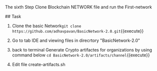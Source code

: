 The sixth Step
Clone Blockchain NETWORK file and run the First-network 

## Task

1. Clone the basic Network`git clone https://github.com/adhavpavan/BasicNetwork-2.0.git`{{execute}}

2. Go to tab IDE and viewing files in direcrtory "BasicNetwork-2.0"

3. back to terminal Generate Crypto artifactes for organizations by using command below
   `cd BasicNetwork-2.0/artifacts/channel`{{execute}}

4. Edit file create-artifacts.sh 